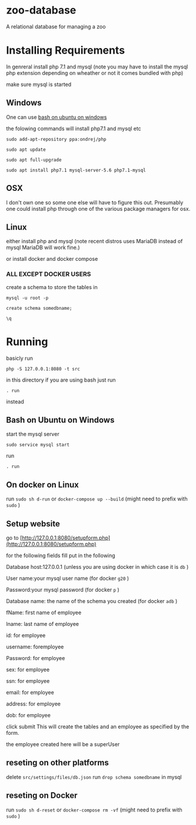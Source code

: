 # zoo-database
A relational database for managing a zoo 

# Installing Requirements
In genreral install php 7.1 and mysql (note you may have to install the mysql php extension depending on wheather or not it comes bundled with php)

make sure mysql is started

## Windows
One can use  [bash on ubuntu on windows](https://msdn.microsoft.com/en-us/commandline/wsl/about)

the folowing commands will install php7.1 and mysql etc

`sudo add-apt-repository ppa:ondrej/php`

`sudo apt update`

`sudo apt full-upgrade`

`sudo apt install php7.1 mysql-server-5.6 php7.1-mysql`

## OSX
I don't own one so some one else will have to figure this out. Presumably one could install php through one of the various package managers for osx. 

## Linux
either install php and mysql (note recent distros uses  MariaDB  instead of mysql  MariaDB  will work fine.)

or install docker and docker compose

### ALL EXCEPT DOCKER USERS
create a schema to store the tables in

`mysql -u root -p`

`create schema somedbname;`

`\q`

# Running
basicly run

`php -S 127.0.0.1:8080 -t src`

in this directory if you are using bash just run 

`. run`

instead



## Bash on Ubuntu on Windows
start the mysql server

`sudo service mysql start`

run 

`. run`

## On docker on Linux

run `sudo sh d-run` or `docker-compose up --build` (might need to prefix with `sudo` )

## Setup website

go to [http://127.0.0.1:8080/setupform.php](http://127.0.0.1:8080/setupform.php)

for the following fields fill put in the following

Database host:127.0.0.1 (unless you are using docker in which case it is `db` )

User name:your mysql user name (for docker `g20` )

Password:your mysql password (for docker `p` )

Database name: the name of the schema you created (for docker `adb` )

fName: first name of employee

lname: last name of employee

id: for employee

username: foremployee

Password: for employee

sex: for employee

ssn: for employee

email: for employee

address: for employee

dob: for employee

click submit This will create the tables and an employee as specified by the form. 

the employee created here will be a superUser

## reseting on other platforms

delete `src/settings/files/db.json`
run `drop schema somedbname` in mysql

 ## reseting on Docker
run `sudo sh d-reset` or `docker-compose rm -vf` (might need to prefix with `sudo` )